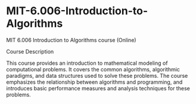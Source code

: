 # MIT-6.006-Introduction-to-Algorithms
MIT 6.006 Introduction to Algorithms course (Online)

Course Description 

This course provides an introduction to mathematical modeling of computational problems. It covers the common algorithms, algorithmic paradigms, and data structures used to solve these problems. The course emphasizes the relationship between algorithms and programming, and introduces basic performance measures and analysis techniques for these problems.


